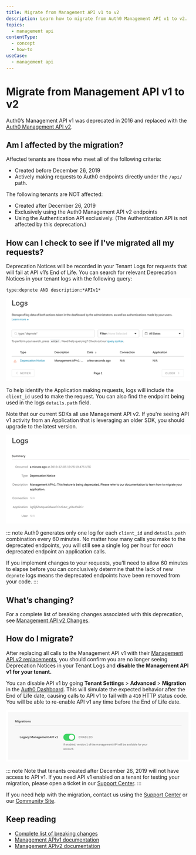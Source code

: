 ```yaml
---
title: Migrate from Management API v1 to v2
description: Learn how to migrate from Auth0 Management API v1 to v2.
topics:
  - management api
contentType: 
  - concept
  - how-to 
useCase:
  - management api
---
```

# Migrate from Management API v1 to v2

Auth0’s Management API v1 was deprecated in 2016 and replaced with the [Auth0 Management API v2](/api/management/v2/).

## Am I affected by the migration?

Affected tenants are those who meet all of the following criteria:

* Created before December 26, 2019
* Actively making requests to Auth0 endpoints directly under the `/api/` path.

The following tenants are NOT affected:

* Created after December 26, 2019
* Exclusively using the Auth0 Management API v2 endpoints 
* Using the Authentication API exclusively. (The Authentication API is not affected by this deprecation.)
  
## How can I check to see if I've migrated all my requests?

Deprecation Notices will be recorded in your Tenant Logs for requests that will fail at API v1’s End of Life. You can search for relevant Deprecation Notices in your tenant logs with the following query: 

```
type:depnote AND description:*APIv1*
```

![Management API Version 1 Log Query](/media/articles/migrations/apiv1-log-query.png)

To help identify the Application making requests, logs will include the `client_id` used to make the request. You can also find the endpoint being used in the logs `details.path` field.

Note that our current SDKs all use Management API v2. If you're seeing API v1 activity from an Application that is leveraging an older SDK, you should upgrade to the latest version.

![Management API Versiion 1 Log Example](/media/articles/migrations/apiv1-log-example.png)

::: note
Auth0 generates only one log for each `client_id` and `details.path` combination every 60 minutes. No matter how many calls you make to the deprecated endpoints, you will still see a single log per hour for *each* deprecated endpoint an application calls.

If you implement changes to your requests, you'll need to allow 60 minutes to elapse before you can conclusively determine that the lack of new `depnote` logs means the deprecated endpoints have been removed from your code.
:::

## What’s changing?

For a complete list of breaking changes associated with this deprecation, see [Management API v2 Changes](/api/management/v2/changes).

## How do I migrate?

After replacing all calls to the Management API v1 with their [Management API v2 replacements](/api/management/v2/changes), you should confirm you are no longer seeing Deprecation Notices in your Tenant Logs and **disable the Management API v1 for your tenant.** 

You can disable API v1 by going **Tenant Settings** > **Advanced** > **Migration** in the [Auth0 Dashboard](http://manage.auth0.com/). This will simulate the expected behavior after the End of Life date, causing calls to API v1 to fail with a `410` HTTP status code. You will be able to re-enable API v1 any time before the End of Life date.

![Toggle Management API Version](/media/articles/migrations/apiv1-toggle.png)

::: note
Note that tenants created after December 26, 2019 will not have access to API v1. If you need API v1 enabled on a tenant for testing your migration, please open a ticket in our [Support Center](https://support.auth0.com/tickets).
:::
 
If you need help with the migration, contact us using the [Support Center](https://support.auth0.com/) or our [Community Site](https://community.auth0.com/c/auth0-community/Migrations).

## Keep reading
* [Complete list of breaking changes](/api/management/v2/changes)
* [Management APIv1 documentation](/api/management/v1)
* [Management APIv2 documentation](/api/management/v2)
